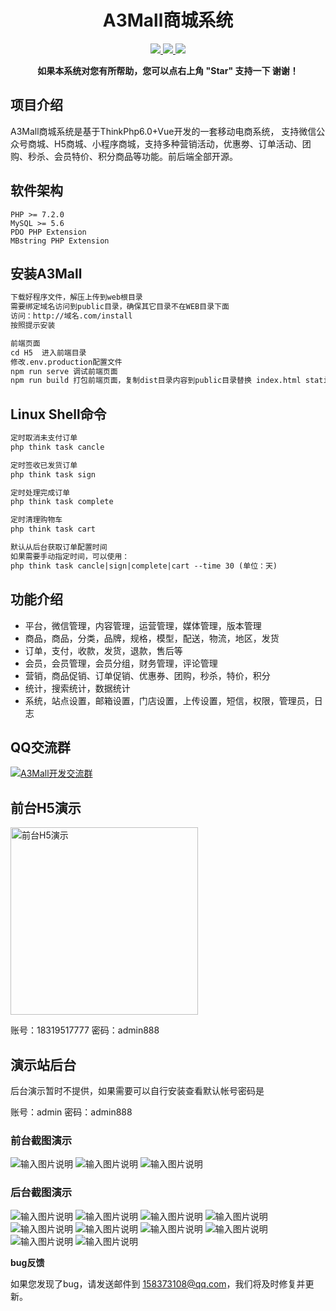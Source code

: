 <h1 align="center">A3Mall商城系统</h1> 
<p align="center">
    <a href="http://www.a3-mall.com">
        <img src="https://img.shields.io/badge/Website-A3Mall-important.svg" />
    </a>
<a href="http://www.a3-mall.com">
        <img src="https://img.shields.io/badge/Licence-GPL3.0-green.svg" />
    </a>
    <a href="http://www.a3-mall.com">
        <img src="https://img.shields.io/badge/Edition-v1.0.5-blue.svg" />
    </a>
</p>
<p align="center">    
    <b>如果本系统对您有所帮助，您可以点右上角 "Star" 支持一下 谢谢！</b>
</p>


## 项目介绍
   A3Mall商城系统是基于ThinkPhp6.0+Vue开发的一套移动电商系统，
   支持微信公众号商城、H5商城、小程序商城，支持多种营销活动，优惠劵、订单活动、团购、秒杀、会员特价、积分商品等功能。前后端全部开源。
   
## 软件架构
    PHP >= 7.2.0
    MySQL >= 5.6
    PDO PHP Extension
    MBstring PHP Extension
   
## 安装A3Mall

```html
下载好程序文件，解压上传到web根目录
需要绑定域名访问到public目录，确保其它目录不在WEB目录下面
访问：http://域名.com/install
按照提示安装

前端页面
cd H5  进入前端目录
修改.env.production配置文件
npm run serve 调试前端页面
npm run build 打包前端页面，复制dist目录内容到public目录替换 index.html static/wap 
```

## Linux Shell命令
```html
定时取消未支付订单
php think task cancle

定时签收已发货订单
php think task sign

定时处理完成订单
php think task complete

定时清理购物车
php think task cart

默认从后台获取订单配置时间
如果需要手动指定时间，可以使用：
php think task cancle|sign|complete|cart --time 30 (单位：天)
```

## 功能介绍
- 平台，微信管理，内容管理，运营管理，媒体管理，版本管理
- 商品，商品，分类，品牌，规格，模型，配送，物流，地区，发货
- 订单，支付，收款，发货，退款，售后等
- 会员，会员管理，会员分组，财务管理，评论管理
- 营销，商品促销、订单促销、优惠券、团购，秒杀，特价，积分
- 统计，搜索统计，数据统计
- 系统，站点设置，邮箱设置，门店设置，上传设置，短信，权限，管理员，日志

   
## QQ交流群
 <a target="_blank" href="//shang.qq.com/wpa/qunwpa?idkey=de316f1a1dbf61859529484891ee50369e3c2bc6fe37e15bb94f8bf731cc3482"><img border="0" src="//pub.idqqimg.com/wpa/images/group.png" alt="A3Mall开发交流群" title="A3Mall开发交流群"></a>

## 前台H5演示

<img src="https://gitee.com/xzncit/A3Mall/raw/master/readme/images/qrcode.png" width="300" height="300" alt="前台H5演示" align="center" />

<br>

账号：18319517777  密码：admin888


## 演示站后台
后台演示暂时不提供，如果需要可以自行安装查看默认帐号密码是

账号：admin  密码：admin888


### 前台截图演示
![输入图片说明](https://gitee.com/xzncit/A3Mall/raw/master/readme/images/web/1.jpg "1.jpg")
![输入图片说明](https://gitee.com/xzncit/A3Mall/raw/master/readme/images/web/2.jpg "2.jpg")
![输入图片说明](https://gitee.com/xzncit/A3Mall/raw/master/readme/images/web/3.jpg "3.jpg")


### 后台截图演示
![输入图片说明](https://gitee.com/xzncit/A3Mall/raw/master/readme/images/a/0.png "0.png")
![输入图片说明](https://gitee.com/xzncit/A3Mall/raw/master/readme/images/a/1.png "1.png")
![输入图片说明](https://gitee.com/xzncit/A3Mall/raw/master/readme/images/a/2.png "2.png")
![输入图片说明](https://gitee.com/xzncit/A3Mall/raw/master/readme/images/a/3.png "3.png")
![输入图片说明](https://gitee.com/xzncit/A3Mall/raw/master/readme/images/a/4.png "4.png")
![输入图片说明](https://gitee.com/xzncit/A3Mall/raw/master/readme/images/a/5.png "5.png")
![输入图片说明](https://gitee.com/xzncit/A3Mall/raw/master/readme/images/a/6.png "6.png")
![输入图片说明](https://gitee.com/xzncit/A3Mall/raw/master/readme/images/a/7.png "7.png")
![输入图片说明](https://gitee.com/xzncit/A3Mall/raw/master/readme/images/a/8.png "8.png")
![输入图片说明](https://gitee.com/xzncit/A3Mall/raw/master/readme/images/a/9.png "9.png")







 **bug反馈**

如果您发现了bug，请发送邮件到 158373108@qq.com，我们将及时修复并更新。
 